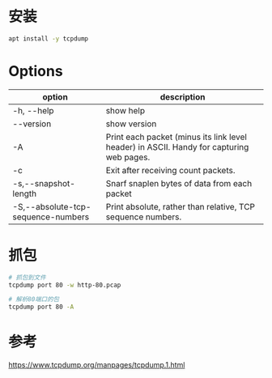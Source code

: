 # 安装

```sh
apt install -y tcpdump
```

# Options

| option                             | description                                                                              |
| ---------------------------------- | ---------------------------------------------------------------------------------------- |
| -h, --help                         | show help                                                                                |
| --version                          | show version                                                                             |
| -A                                 | Print each packet (minus its link level header) in ASCII. Handy for capturing web pages. |
| -c                                 | Exit after receiving count packets.                                                      |
| -s,--snapshot-length               | Snarf snaplen bytes of data from each packet                                             |
| -S,--absolute-tcp-sequence-numbers | Print absolute, rather than relative, TCP sequence numbers.                              |

# 抓包
```sh
# 抓包到文件
tcpdump port 80 -w http-80.pcap

# 解析80端口的包
tcpdump port 80 -A 
```

# 参考

https://www.tcpdump.org/manpages/tcpdump.1.html
